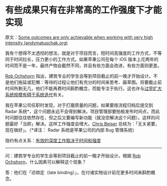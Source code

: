 # 有些成果只有在非常高的工作强度下才能实现

原文：[Some outcomes are only achievable when working with very high intensity (andymatuschak.org)](https://notes.andymatuschak.org/z2SSxk1MEoQXK6tbo5K7yoGPEguNxAcSwbyZx)

我有个想得不太透彻的想法，就是对于项目而言，短时间高强度的工作方式，不等同于时间拉长，压力更小的工作方式。如果苹果公司在每个 iOS 版本上花两年的时间而不是一年，最终产物会截然不同，并且有些方面会改进，有些方面则更差。

[Rob Ochshorn](https://notes.andymatuschak.org/z69YRzu9T2LzVnPsDJWxa5Ned9RuyFAZ1xoNw) 指出，建筑专业的学生会等到项目截止的前一晚才开始设计。不是他们拖延或犯懒：等待的过程让他们有充分的时间来思考、画草图。将要截止前时间所剩无几，他们不能再费时间斟酌概念，而能专注于执行。这也许与[过早扩大系统规模有碍于系统迭代](https://notes.andymatuschak.org/z2kr7QrJczqYyfwLFcv1FLEUMdVTsgfYSdFXA)有关。

我在苹果公司任职时发现，对于打磨质量的问题，如果要按流程归档后提交到 Radar 系统\*，这个问题永远不会得到解决。项目管理部要拍板发布时间点，而此时问题往往依然存在，但之后又要编写新功能（就没空解决这个问题）。这样的问题最好「当即」解决。这样工作强度会增大。[Chris Beiser](https://notes.andymatuschak.org/z2Gb3KaeL2bK8QzuuHMcZCqPmvTjPdkocoPxk) 总结为：「无关紧要，现在做好」。（\*译注： Radar 系统是苹果公司的内部 Bug 管理系统）

隐约有点关系：[有效的深度工作取决于时间和强度](https://notes.andymatuschak.org/z2R15PDZf5NLaUKAYvweEDjUp8r4fNTuLSXU)

------

问：建筑学专业的学生会等到项目截止的前一晚才开始设计。根据 [Rob Ochshorn](https://notes.andymatuschak.org/Rob_Ochshorn)，什么因素可以解释这个现象？

答：他们在「迟绑定（late binding）」，在付诸实物设计前花更多时间来斟酌概念。
